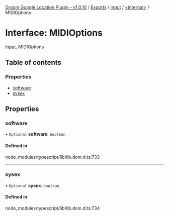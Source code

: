 [Droom Google Location Plugin - v1.0.10](../README.md) / [Exports](../modules.md) / [input](../modules/input.md) / [<internal\>](../modules/input._internal_.md) / MIDIOptions

# Interface: MIDIOptions

[input](../modules/input.md).[<internal>](../modules/input._internal_.md).MIDIOptions

## Table of contents

### Properties

- [software](input._internal_.MIDIOptions.md#software)
- [sysex](input._internal_.MIDIOptions.md#sysex)

## Properties

### software

• `Optional` **software**: `boolean`

#### Defined in

node_modules/typescript/lib/lib.dom.d.ts:733

___

### sysex

• `Optional` **sysex**: `boolean`

#### Defined in

node_modules/typescript/lib/lib.dom.d.ts:734
